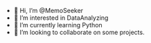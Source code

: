 - 👋 Hi, I’m @MemoSeeker
- 👀 I’m interested in DataAnalyzing
- 🌱 I’m currently learning Python
- 💞️ I’m looking to collaborate on some projects.

<!---
MemoSeeker/MemoSeeker is a ✨ special ✨ repository because its `README.md` (this file) appears on your GitHub profile.
You can click the Preview link to take a look at your changes.
--->
